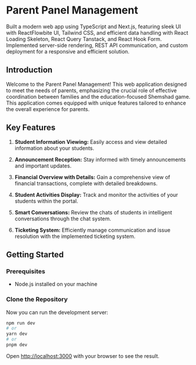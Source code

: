 # Parent Panel Management

Built a modern web app using TypeScript and Next.js, featuring sleek UI with ReactFlowbite UI, Tailwind CSS, and efficient data handling with React Loading Skeleton, React Query Tanstack, and React Hook Form. Implemented server-side rendering, REST API communication, and custom deployment for a responsive and efficient solution.

## Introduction

Welcome to the Parent Panel Management! This web application designed to meet the needs of parents, emphasizing the crucial role of effective coordination between families and the education-focused Shemshad game. This application comes equipped with unique features tailored to enhance the overall experience for parents.

## Key Features

1. **Student Information Viewing:** Easily access and view detailed information about your students.

2. **Announcement Reception:** Stay informed with timely announcements and important updates.

3. **Financial Overview with Details:** Gain a comprehensive view of financial transactions, complete with detailed breakdowns.

4. **Student Activities Display:** Track and monitor the activities of your students within the portal.

5. **Smart Conversations:** Review the chats of students in intelligent conversations through the chat system.

6. **Ticketing System:** Efficiently manage communication and issue resolution with the implemented ticketing system.

## Getting Started

### Prerequisites

- Node.js installed on your machine

### Clone the Repository

Now you can run the development server:

```bash
npm run dev
# or
yarn dev
# or
pnpm dev
```

Open [http://localhost:3000](http://localhost:3000) with your browser to see the result.
